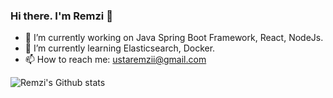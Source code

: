 ### Hi there. I'm Remzi 👋
- 🔭 I’m currently working on Java Spring Boot Framework, React, NodeJs.
- 🌱 I’m currently learning Elasticsearch, Docker.
- 📫 How to reach me: ustaremzii@gmail.com


![Remzi's Github stats](https://github-readme-stats.vercel.app/api?username=remziusta&show_icons=true&theme=radical)



